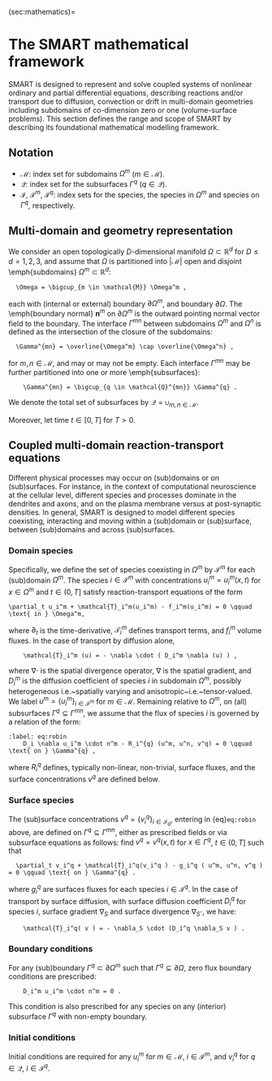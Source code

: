 (sec:mathematics)=
# The SMART mathematical framework


SMART is designed to represent and solve coupled systems of nonlinear ordinary and partial differential equations, describing reactions and/or transport due to diffusion, convection or drift in multi-domain geometries including subdomains of co-dimension zero or one (volume-surface problems). This section defines the range and scope of SMART by describing its foundational mathematical modelling framework.

## Notation

- $\mathcal{M}$: index set for subdomains $\Omega^m$ ($m \in \mathcal{M}$).
- $\mathcal{Q}$: index set for the subsurfaces $\Gamma^q$ ($q \in \mathcal{Q}$).
- $\mathcal{I}$, $\mathcal{I}^m$, $\mathcal{I}^q$: index sets for the species, the species in $\Omega^m$ and species on $\Gamma^q$, respectively.


## Multi-domain and geometry representation

We consider an open topologically $D$-dimensional manifold $\Omega \subset \mathbb{R}^d$ for $D \leqslant d = 1, 2, 3$, and assume that $\Omega$ is partitioned into $|\mathcal{M}|$ open and disjoint \emph{subdomains} $\Omega^m \subset \mathbb{R}^d$:

```{math}
  \Omega = \bigcup_{m \in \mathcal{M}} \Omega^m ,
```

each with (internal or external) boundary $\partial \Omega^m$, and boundary $\partial \Omega$. The \emph{boundary normal} $\mathbf{n}^m$ on $\partial \Omega^m$ is the outward pointing normal vector field to the boundary. The interface $\Gamma^{mn}$ between subdomains $\Omega^m$ and $\Omega^n$ is defined as the intersection of the closure of the subdomains:
```{math}
  \Gamma^{mn} = \overline{\Omega^m} \cap \overline{\Omega^n} ,
```
for $m, n \in \mathcal{M}$, and may or may not be empty. Each interface $\Gamma^{mn}$ may be further partitioned into one or more \emph{subsurfaces}:
```{math}
    \Gamma^{mn} = \bigcup_{q \in \mathcal{Q}^{mn}} \Gamma^{q} .
```
We denote the total set of subsurfaces by $\mathcal{Q} = \cup_{m, n \in \mathcal{M}}$.

Moreover, let time $t \in [0, T]$ for $T > 0$.

## Coupled multi-domain reaction-transport equations

Different physical processes may occur on (sub)domains or on (sub)surfaces. For instance, in the context of computational neuroscience at the cellular level, different species and processes dominate in the dendrites and axons, and on the plasma membrane versus at post-synaptic densities. In general, SMART is designed to model different species coexisting, interacting and moving within a (sub)domain or (sub)surface, between (sub)domains and across (sub)surfaces.

### Domain species
Specifically, we define the set of species coexisting in $\Omega^m$ by $\mathcal{I}^m$ for each (sub)domain $\Omega^m$. The species $i \in \mathcal{I}^m$ with concentrations $u_i^m = u_i^m(x, t)$ for $x \in \Omega^m$ and $t \in (0, T]$ satisfy reaction-transport equations of the form
```{math}
\partial_t u_i^m + \mathcal{T}_i^m(u_i^m) - f_i^m(u_i^m) = 0 \qquad \text{ in } \Omega^m,
```
where $\partial_t$ is the time-derivative, $\mathcal{T}_i^m$ defines transport terms, and $f_i^m$ volume fluxes. In the case of transport by diffusion alone,
```{math}
    \mathcal{T}_i^m (u) = - \nabla \cdot ( D_i^m \nabla (u) ) ,
```
where $\nabla \cdot$ is the spatial divergence operator, $\nabla$ is the spatial gradient, and $D_i^m$ is the diffusion coefficient of species $i$ in subdomain $\Omega^m$, possibly heterogeneous i.e.~spatially varying and anisotropic~i.e.~tensor-valued.  We label $u^m = \{u_i^m\}_{i \in \mathcal{I}^m}$ for $m \in \mathcal{M}$. Remaining relative to $\Omega^m$, on (all) subsurfaces $\Gamma^{q} \subseteq \Gamma^{mn}$, we assume that the flux of species $i$ is governed by a relation of the form:
```{math}
:label: eq:robin
    D_i \nabla u_i^m \cdot n^m - R_i^{q} (u^m, u^n, v^q) = 0 \qquad \text{ on } \Gamma^{q} ,
```
where $R_i^q$ defines, typically non-linear, non-trivial, surface fluxes, and the surface concentrations $v^q$ are defined below.

### Surface species
The (sub)surface concentrations $v^q = \{ v_i^q \}_{i \in \mathcal{I}_q}$, entering in {eq}`eq:robin` above, are defined on $\Gamma^q \subseteq \Gamma^{mn}$, either as prescribed fields or via subsurface equations as follows: find $v^q = v^q(x, t)$ for $x \in \Gamma^q$, $t \in (0, T]$ such that
```{math}
  \partial_t v_i^q + \mathcal{T}_i^q(v_i^q ) - g_i^q ( u^m, u^n, v^q ) = 0 \qquad \text{ on } \Gamma^{q} .
```
where $g_i^q$ are surfaces fluxes for each species $i \in \mathcal{I}^q$. In the case of transport by surface diffusion, with surface diffusion coefficient $D_i^q$ for species $i$, surface gradient $\nabla_S$ and surface divergence $\nabla_S \cdot$, we have:
```{math}
    \mathcal{T}_i^q( v ) = - \nabla_S \cdot (D_i^q \nabla_S v ) .
```

### Boundary conditions
For any (sub)boundary $\Gamma^q \subset \partial \Omega^{m}$ such that $\Gamma^q \subseteq \partial \Omega$, zero flux boundary conditions are prescribed:
```{math}
    D_i^m u_i^m \cdot n^m = 0 .
```
This condition is also prescribed for any species on any (interior) subsurface $\Gamma^q$ with non-empty boundary.

### Initial conditions
Initial conditions are required for any $u_i^m$ for $m \in \mathcal{M}$, $i \in \mathcal{I}^m$, and $v_i^q$ for $q \in \mathcal{Q}$, $i \in \mathcal{I}^q$.
